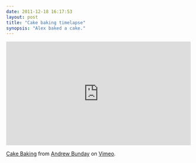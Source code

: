 ```yaml
---
date: 2011-12-18 16:17:53
layout: post
title: "Cake baking timelapse"
synopsis: "Alex baked a cake."
---
```


<iframe src="http://player.vimeo.com/video/33862996?color=F05822" width="500" height="281" frameborder="0" webkitAllowFullScreen mozallowfullscreen allowFullScreen></iframe>
<p>
    <a href="http://vimeo.com/33862996">Cake Baking</a> from <a href="http://vimeo.com/andrewbunday">Andrew Bunday</a> on <a href="http://vimeo.com">Vimeo</a>.
</p>
